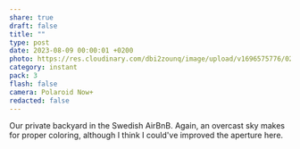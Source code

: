 ```yaml
---
share: true
draft: false
title: ""
type: post
date: 2023-08-09 00:00:01 +0200
photo: https://res.cloudinary.com/dbi2zounq/image/upload/v1696575776/021_ws3b09.jpg
category: instant
pack: 3
flash: false
camera: Polaroid Now+
redacted: false
---
```


Our private backyard in the Swedish AirBnB. Again, an overcast sky makes for proper coloring, although I think I could've improved the aperture here.